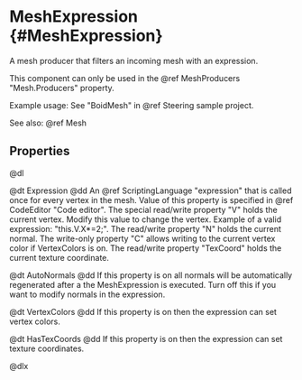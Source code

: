 # MeshExpression {#MeshExpression}

A mesh producer that filters an incoming mesh with an expression.

This component can only be used in the @ref MeshProducers "Mesh.Producers" property.

Example usage: See "BoidMesh" in @ref Steering sample project.

See also: @ref Mesh

## Properties

@dl

@dt Expression
@dd An @ref ScriptingLanguage "expression" that is called once for every vertex in the mesh. Value of this property is specified in @ref CodeEditor "Code editor". The special read/write property "V" holds the current vertex. Modify this value to change the vertex. Example of a valid expression: "this.V.X*=2;". The read/write property "N" holds the current normal. The write-only property "C" allows writing to the current vertex color if VertexColors is on. The read/write property "TexCoord" holds the current texture coordinate.

@dt AutoNormals
@dd If this property is on all normals will be automatically regenerated after a the MeshExpression is executed. Turn off this if you want to modify normals in the expression.

@dt VertexColors
@dd If this property is on then the expression can set vertex colors.

@dt HasTexCoords
@dd If this property is on then the expression can set texture coordinates.

@dlx

